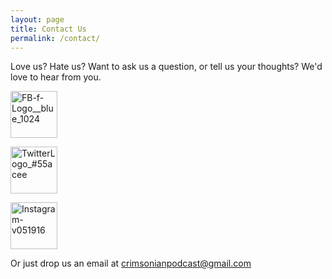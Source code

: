 ```yaml
---
layout: page
title: Contact Us
permalink: /contact/
---
```

Love us? Hate us? Want to ask us a question, or tell us your thoughts? We'd love to hear from you. 

<a data-flickr-embed="true"  href="https://www.facebook.com/thecrimsonian/"><img src="https://c1.staticflickr.com/8/7355/27016148640_1a9bcb3368_s.jpg" width="75" height="75" alt="FB-f-Logo__blue_1024"></a><script async src="//embedr.flickr.com/assets/client-code.js" charset="utf-8"></script>


<a data-flickr-embed="true"  href="https://twitter.com/crimsonian"><img src="https://c4.staticflickr.com/8/7333/27291236555_8836a3ce5b_s.jpg" width="75" height="75" alt="TwitterLogo_#55acee"></a><script async src="//embedr.flickr.com/assets/client-code.js" charset="utf-8"></script>


<a data-flickr-embed="true"  href="https://www.instagram.com/crimsonian/"><img src="https://c6.staticflickr.com/8/7483/27221423741_5414337afb_s.jpg" width="75" height="75" alt="Instagram-v051916"></a><script async src="//embedr.flickr.com/assets/client-code.js" charset="utf-8"></script>

Or just drop us an email at crimsonianpodcast@gmail.com
